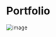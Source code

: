 # Portfolio
![image](https://github.com/shresthashreejan/portfolio/assets/79634187/f8509982-2c7d-40d8-af08-24611c11db80)
